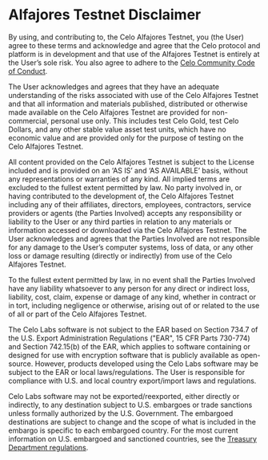 # Alfajores Testnet Disclaimer

By using, and contributing to, the Celo Alfajores Testnet, you \(the User\) agree to these terms and acknowledge and agree that the Celo protocol and platform is in development and that use of the Alfajores Testnet is entirely at the User’s sole risk. You also agree to adhere to the [Celo Community Code of Conduct](https://celo.org/code-of-conduct).

The User acknowledges and agrees that they have an adequate understanding of the risks associated with use of the Celo Alfajores Testnet and that all information and materials published, distributed or otherwise made available on the Celo Alfajores Testnet are provided for non-commercial, personal use only. This includes test Celo Gold, test Celo Dollars, and any other stable value asset test units, which have no economic value and are provided only for the purpose of testing on the Celo Alfajores Testnet.

All content provided on the Celo Alfajores Testnet is subject to the License included and is provided on an ‘AS IS’ and ‘AS AVAILABLE’ basis, without any representations or warranties of any kind. All implied terms are excluded to the fullest extent permitted by law. No party involved in, or having contributed to the development of, the Celo Alfajores Testnet including any of their affiliates, directors, employees, contractors, service providers or agents \(the Parties Involved\) accepts any responsibility or liability to the User or any third parties in relation to any materials or information accessed or downloaded via the Celo Alfajores Testnet. The User acknowledges and agrees that the Parties Involved are not responsible for any damage to the User’s computer systems, loss of data, or any other loss or damage resulting \(directly or indirectly\) from use of the Celo Alfajores Testnet.

To the fullest extent permitted by law, in no event shall the Parties Involved have any liability whatsoever to any person for any direct or indirect loss, liability, cost, claim, expense or damage of any kind, whether in contract or in tort, including negligence or otherwise, arising out of or related to the use of all or part of the Celo Alfajores Testnet.

The Celo Labs software is not subject to the EAR based on Section 734.7 of the U.S. Export Administration Regulations \("EAR", 15 CFR Parts 730-774\) and Section 742.15\(b\) of the EAR, which applies to software containing or designed for use with encryption software that is publicly available as open-source. However, products developed using the Celo Labs software may be subject to the EAR or local laws/regulations. The User is responsible for compliance with U.S. and local country export/import laws and regulations.

Celo Labs software may not be exported/reexported, either directly or indirectly, to any destination subject to U.S. embargoes or trade sanctions unless formally authorized by the U.S. Government. The embargoed destinations are subject to change and the scope of what is included in the embargo is specific to each embargoed country. For the most current information on U.S. embargoed and sanctioned countries, see the [Treasury Department regulations](https://www.treasury.gov/resource-center/sanctions/Programs/Pages/Programs.aspx).

